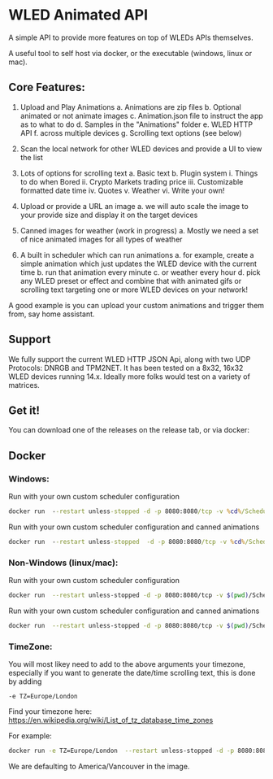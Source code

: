 # WLED Animated API

A simple API to provide more features on top of WLEDs APIs themselves.

A useful tool to self host via docker, or the executable (windows, linux or mac).  


## Core Features:

1. Upload and Play Animations
	a. Animations are zip files
	b. Optional animated or not animate images
	c. Animation.json file to instruct the app as to what to do
	d. Samples in the "Animations" folder
	e. WLED HTTP API 
	f. across multiple devices
	g. Scrolling text options (see below)

2. Scan the local network for other WLED devices and provide a UI to view the list

3. Lots of options for scrolling text
	a. Basic text
	b. Plugin system
		i. Things to do when Bored 
		ii. Crypto Markets trading price
		iii. Customizable formatted date time
		iv. Quotes
		v. Weather
		vi. Write your own!

4. Upload or provide a URL an image
	a. we will auto scale the image to your provide size and display it on the target devices

5. Canned images for weather (work in progress)
	a. Mostly we need a set of nice animated images for all types of weather

6. A built in scheduler which can run animations
	a. for example, create a simple animation which just updates the WLED device with the current time
	b. run that animation every minute
	c. or weather every hour
	d. pick any WLED preset or effect and combine that with animated gifs or scrolling text targeting one or more WLED devices on your network!

A good example is you can upload your custom animations and trigger them from, say home assistant.


## Support
We fully support the current WLED HTTP JSON Api, along with two UDP Protocols: DNRGB and TPM2NET.  It has been tested on a 8x32, 16x32 WLED devices running 14.x. Ideally more folks would test on a variety of matrices.  


## Get it!

You can download one of the releases on the release tab, or via docker:

## Docker

### Windows:


Run with your own custom scheduler configuration

```cmd
docker run  --restart unless-stopped -d -p 8080:8080/tcp -v %cd%/Schedule.json:/app/Schedule.json --name wledanimateapi robchartier/wledanimateapi
```

Run with your own custom scheduler configuration and canned animations

```cmd
docker run  --restart unless-stopped  -d -p 8080:8080/tcp -v %cd%/Schedule.json:/app/Schedule.json -v %cd%/Animations:/app/Animations  --name wledanimateapi robchartier/wledanimateapi
````

### Non-Windows (linux/mac):

Run with your own custom scheduler configuration

```bash
docker run  --restart unless-stopped -d -p 8080:8080/tcp -v $(pwd)/Schedule.json:/app/Schedule.json --name wledanimateapi robchartier/wledanimateapi
```

Run with your own custom scheduler configuration and canned animations
```bash
docker run  --restart unless-stopped -d -p 8080:8080/tcp -v $(pwd)/Schedule.json:/app/Schedule.json -v $(pwd)/Animations:/app/Animations --name wledanimateapi robchartier/wledanimateapi
```

### TimeZone:
You will most likey need to add to the above arguments your timezone, especially if you want to generate the date/time scrolling text, this is done by adding

```
-e TZ=Europe/London

```

Find your timezone here: https://en.wikipedia.org/wiki/List_of_tz_database_time_zones

For example:
```bash
docker run -e TZ=Europe/London  --restart unless-stopped -d -p 8080:8080/tcp -v $(pwd)/Schedule.json:/app/Schedule.json -v $(pwd)/Animations:/app/Animations --name wledanimateapi robchartier/wledanimateapi
```

We are defaulting to America/Vancouver in the image.

